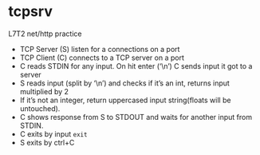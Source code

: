 # tcpsrv
L7T2 net/http practice

- TCP Server (S) listen for a connections on a port
- TCP Client (C) connects to a TCP server on a port
- C reads STDIN for any input. On hit enter (‘\n’) C sends input it got to a server
- S reads input (split by ‘\n’) and checks if it’s an int, returns input multiplied by 2
- If it’s not an integer, return uppercased input string(floats will be untouched).
- C shows response from S to STDOUT and waits for another input from STDIN.
- C exits by input `exit`
- S exits by ctrl+C
